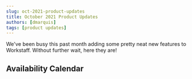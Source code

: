 ```yaml
---
slug: oct-2021-product-updates
title: October 2021 Product Updates
authors: [dmarquis]
tags: [product updates]
---
```


We've been busy this past month adding some pretty neat new features to Workstaff. Without further wait, here they are!

## Availability Calendar
